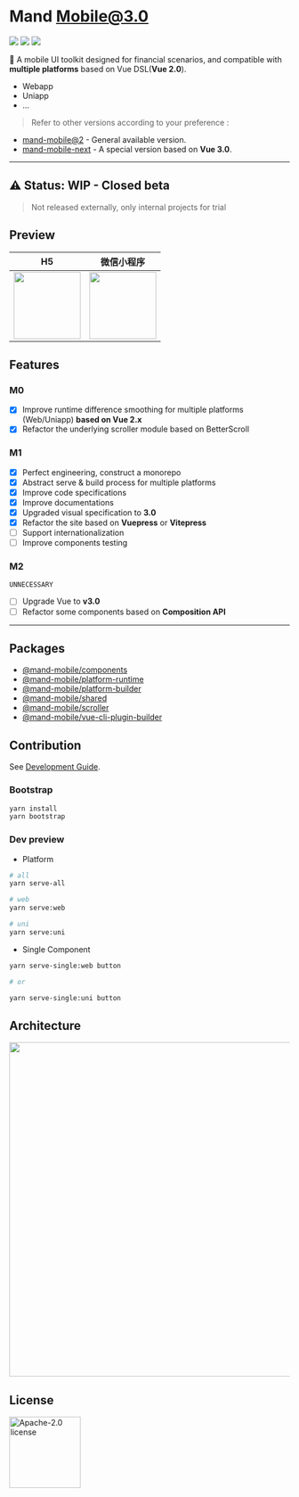 # Mand Mobile@3.0

![](https://img.shields.io/github/checks-status/mand-mobile/mand-mobile-3/master?style=flat-square) ![](https://img.shields.io/github/license/mand-mobile/mand-mobile-3?style=flat-square) ![](https://img.shields.io/badge/mand--mobile%403.0-unreleased-lightgrey?style=flat-square)

🐡 A mobile UI toolkit designed for financial scenarios, and compatible with **multiple platforms** based on Vue DSL(**Vue 2.0**).

* Webapp
* Uniapp
* ...

> Refer to other versions according to your preference : 

* [mand-mobile@2](https://github.com/didi/mand-mobile) - General available version.
* [mand-mobile-next](https://github.com/mand-mobile/mand-mobile-next) -  A special version based on **Vue 3.0**.

---

## ⚠️ Status: WIP - Closed beta

> Not released externally, only internal projects for trial

## Preview

|H5|微信小程序|
| --- | --- |
|<img src="https://pt-starimg.didistatic.com/static/starimg/img/HVpAVyKV6E1629362368493.png" width="120">|<img src="https://pt-starimg.didistatic.com/static/starimg/img/U201LJnt021629362455710.jpg" width="120">|

## Features

### M0

- [x] Improve runtime difference smoothing for multiple platforms (Web/Uniapp) **based on Vue 2.x**
- [x] Refactor the underlying scroller module based on BetterScroll

### M1

- [x] Perfect engineering, construct a monorepo
- [x] Abstract serve & build process for multiple platforms
- [x] Improve code specifications
- [x] Improve documentations
- [x] Upgraded visual specification to **3.0**
- [x] Refactor the site based on **Vuepress** or **Vitepress**
- [ ] Support internationalization
- [ ] Improve components testing

### M2

`UNNECESSARY` 

- [ ] Upgrade Vue to **v3.0**
- [ ] Refactor some components based on **Composition API**

---

## Packages

* [@mand-mobile/components](./packages/components)
* [@mand-mobile/platform-runtime](./packages/platform-runtime)
* [@mand-mobile/platform-builder](./packages/platform-builder)
* [@mand-mobile/shared](./packages/shared)
* [@mand-mobile/scroller](./packages/scroller)
* [@mand-mobile/vue-cli-plugin-builder](./packages/vue-cli-plugin-builder)

## Contribution

See [Development Guide](./DEVELOPMENT.md).

### Bootstrap

```bash
yarn install
yarn bootstrap
```

### Dev preview

* Platform

```bash
# all
yarn serve-all

# web
yarn serve:web

# uni
yarn serve:uni
```

* Single Component

```bash
yarn serve-single:web button

# or

yarn serve-single:uni button
```

## Architecture

<img src="https://pt-starimg.didistatic.com/static/starimg/img/o7q8VJJY6l1594973217799.png" width="600" alt="" />

## License

<img alt="Apache-2.0 license" src="https://www.apache.org/img/ASF20thAnniversary.jpg" width="128">
